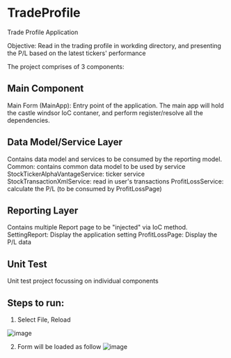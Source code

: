 # TradeProfile
Trade Profile Application

Objective: Read in the trading profile in workding directory, and presenting the P/L based on the latest tickers' performance

The project comprises of 3 components:
##  Main Component 
Main Form (MainApp): Entry point of the application. The main app will hold the castle windsor IoC contaner, and perform register/resolve all the dependencies.

##  Data Model/Service Layer
Contains data model and services to be consumed by the reporting model.
Common: contains common data model to be used by service
StockTickerAlphaVantageService: ticker service
StockTransactionXmlService: read in user's transactions
ProfitLossService: calculate the P/L (to be consumed by ProfitLossPage)

##  Reporting Layer
Contains multiple Report page to be "injected" via IoC method.
SettingReport: Display the application setting
ProfitLossPage: Display the P/L data

##  Unit Test
Unit test project focussing on individual components


##  Steps to run:

1) Select File, Reload

![image](https://user-images.githubusercontent.com/977426/138586841-b7781117-dc4e-4622-8f91-a718e29e98f9.png)

2) Form will be loaded as follow
![image](https://user-images.githubusercontent.com/977426/138586877-080f3dd2-3a90-4b26-8187-6dbfac2a9dbe.png)


